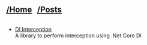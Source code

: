 <h2 style="display: inline-block"><a href="/">/Home</a></h2>
<h2 style="display: inline-block; margin-left: 10px"><a href="/posts">/Posts</a></h2>
<ul>
  <li>
    <a href="https://github.com/hitenpatel01/DependencyInjection.Interception/blob/master/README.md">DI Interception</a>
    <div style="margin-right: 50px">A library to perform interception using .Net Core DI</div>
  </li>
</ul>
